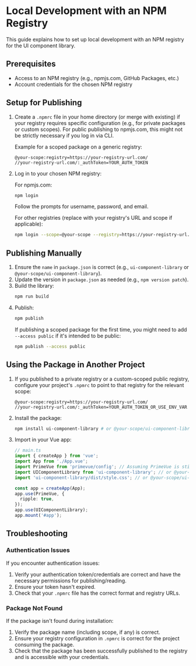 # Local Development with an NPM Registry

This guide explains how to set up local development with an NPM registry for the UI component library.

## Prerequisites

- Access to an NPM registry (e.g., npmjs.com, GitHub Packages, etc.)
- Account credentials for the chosen NPM registry

## Setup for Publishing

1. Create a `.npmrc` file in your home directory (or merge with existing) if your registry requires specific configuration (e.g., for private packages or custom scopes). For public publishing to npmjs.com, this might not be strictly necessary if you log in via CLI.

   Example for a scoped package on a generic registry:

   ```
   @your-scope:registry=https://your-registry-url.com/
   //your-registry-url.com/:_authToken=YOUR_AUTH_TOKEN
   ```

2. Log in to your chosen NPM registry:

   For npmjs.com:

   ```bash
   npm login
   ```

   Follow the prompts for username, password, and email.

   For other registries (replace with your registry's URL and scope if applicable):

   ```bash
   npm login --scope=@your-scope --registry=https://your-registry-url.com/
   ```

## Publishing Manually

1. Ensure the `name` in `package.json` is correct (e.g., `ui-component-library` or `@your-scope/ui-component-library`).
2. Update the version in `package.json` as needed (e.g., `npm version patch`).
3. Build the library:
   ```bash
   npm run build
   ```
4. Publish:
   ```bash
   npm publish
   ```
   If publishing a scoped package for the first time, you might need to add `--access public` if it's intended to be public:
   ```bash
   npm publish --access public
   ```

## Using the Package in Another Project

1. If you published to a private registry or a custom-scoped public registry, configure your project's `.npmrc` to point to that registry for the relevant scope:

   ```
   @your-scope:registry=https://your-registry-url.com/
   //your-registry-url.com/:_authToken=YOUR_AUTH_TOKEN_OR_USE_ENV_VAR
   ```

2. Install the package:

   ```bash
   npm install ui-component-library # or @your-scope/ui-component-library
   ```

3. Import in your Vue app:

   ```typescript
   // main.ts
   import { createApp } from 'vue';
   import App from './App.vue';
   import PrimeVue from 'primevue/config'; // Assuming PrimeVue is still a peer/dependency
   import UIComponentLibrary from 'ui-component-library'; // or @your-scope/ui-component-library
   import 'ui-component-library/dist/style.css'; // or @your-scope/ui-component-library/dist/style.css

   const app = createApp(App);
   app.use(PrimeVue, {
     ripple: true,
   });
   app.use(UIComponentLibrary);
   app.mount('#app');
   ```

## Troubleshooting

### Authentication Issues

If you encounter authentication issues:

1. Verify your authentication token/credentials are correct and have the necessary permissions for publishing/reading.
2. Ensure your token hasn't expired.
3. Check that your `.npmrc` file has the correct format and registry URLs.

### Package Not Found

If the package isn't found during installation:

1. Verify the package name (including scope, if any) is correct.
2. Ensure your registry configuration in `.npmrc` is correct for the project consuming the package.
3. Check that the package has been successfully published to the registry and is accessible with your credentials.
